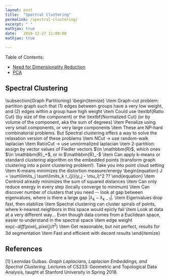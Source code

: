 ```yaml
---
layout: post
title:  "Spectral Clustering"
permalink: /spectral-clustering/
excerpt: " "
mathjax: true
date:   2018-12-27 11:00:00
mathjax: true

---
```

Table of Contents:
- [Need for Dimensionality Reduction](#need-for-dr)
- [PCA](#pca)


<a name='need-for-dr'></a>

## Spectral Clustering


\subsection{Graph Partitioning}
\begin{itemize}
\item Graph-cut problem: partition graph such that (1) edges between groups have a very low weight, and (2) edges within a group have high weight
\item Could use \textbf{Ratio Cut} (by size of the component) or the \textbf{Normalized Cut} (or by volume of the component, aka the sum of degrees)
\item Penalize using very small components, or very large components
\item These are NP-hard combinatorial problems. But Spectral clustering offers a way to solve the relaxation version of these problems
\item NCut -> use random-walk laplacian
\item RatioCut -> use unnormalized laplacian
\item 2-partition: assign by vector values of Fiedler vectors $\in \mathbbm{R}$, which ones $\in \mathbbm{R}_+$, or in $\mathbbm{R}_-$
\item Can apply k-means or standard clustering algorithm on the embedded points (transform graph clustering into a point clustering problem!). Take you into point cloud setting
\item K-means minimizes the distortion measure/energy
\begin{equation}
J = \sum\limits_j \sum\limits_k r_{ji}(y_j - \mu_i)^2 ??
\end{equation}
\item Centroid already minimizes the sum of squared distances
\item Can only reduce energy in every step (locally converge to minimum)
\item Can discover number of clusters that you need -- look at gap between eigenvalues, where is there a large gap $|\lambda_k - \lambda_{k-1}|$. 
\item Eigenvalues drop fast, then stabilize
\item Spectral clustering can cluster spirals of points, where k-nearest neighbors in this space would epicly fail
\item Look at data at a very different way... Even though data comes from a Euclidean space, easier to understand in the spectral space
\item edge weight $\mbox{exp} (-diff(pixel_{i}, pixel_j)/t^2 )$
\item Get reasonable, but not perfect, results for 3d segmentation
\item Fast and efficient with decent results
\end{itemize}

## References

[1] Leonidas Guibas. *Graph Laplacians, Laplacian Embeddings, and Spectral Clustering*. Lectures of CS233: Geometric and Topological Data Analysis, taught at Stanford University in Spring 2018.


